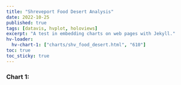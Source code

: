 ```yaml
---
title: "Shreveport Food Desert Analysis"
date: 2022-10-25
published: true
tags: [datavis, hvplot, holoviews]
excerpt: "A test in embedding charts on web pages with Jekyll."
hv-loader:
  hv-chart-1: ["charts/shv_food_desert.html", "610"]
toc: true
toc_sticky: true
---
```


### Chart 1:

<div id="hv-chart-1"></div>
